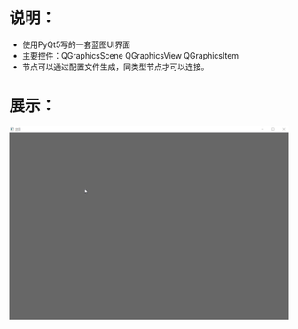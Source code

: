 # 说明：
- 使用PyQt5写的一套蓝图UI界面
- 主要控件：QGraphicsScene QGraphicsView QGraphicsItem
- 节点可以通过配置文件生成，同类型节点才可以连接。

# 展示：

![blueprint](doc/blueprint.gif)